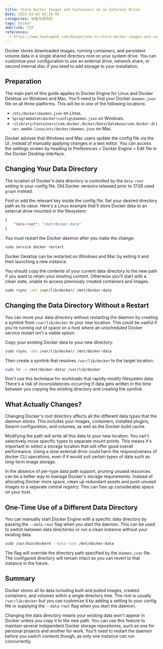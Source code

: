 ```yaml
---
title: Store Docker Images and Containers on an External Drive
date: 2023-03-03 03:26:03
categories: 容器与虚拟机
tags: Docker
abbrlink: 119
references:
  - https://www.howtogeek.com/devops/how-to-store-docker-images-and-containers-on-an-external-drive/
---
```

Docker stores downloaded images, running containers, and persistent volume data in a single shared directory root on your system drive. You can customize your configuration to use an external drive, network share, or second internal disc if you need to add storage to your installation.

## Preparation

The main part of this guide applies to Docker Engine for Linux and Docker Desktop on Windows and Mac. You'll need to find your Docker `daemon.json` file on all three platforms. This will be in one of the following locations:

- `/etc/docker/daemon.json` on Linux.
- `%programdata%\docker\config\daemon.json` on Windows.
- `~/Library/Containers/com.docker.docker/Data/database/com.docker.driver.amd64-linux/etc/docker/daemon.json` on Mac.

Docker advises that Windows and Mac users update the config file via the UI, instead of manually applying changes in a text editor. You can access the settings screen by heading to Preferences > Docker Engine > Edit file in the Docker Desktop interface.

<!-- more -->

## Changing Your Data Directory

The location of Docker's data directory is controlled by the `data-root` setting in your config file. Old Docker versions released prior to 17.06 used `graph` instead.

Find or add the relevant key inside the config file. Set your desired directory path as its value. Here's a Linux example that'll store Docker data to an external drive mounted in the filesystem:

```json
{
    "data-root": "/mnt/docker-data"
}
```

You must restart the Docker daemon after you make the change:

```sh
sudo service docker restart
```

Docker Desktop can be restarted on Windows and Mac by exiting it and then launching a new instance.

You should copy the contents of your current data directory to the new path if you want to retain your existing content. Otherwise you'll start with a clean slate, unable to access previously created containers and images.

```sh
sudo rsync -aSv /var/lib/docker/ /mnt/docker-data
```

## Changing the Data Directory Without a Restart

You can move your data directory without restarting the daemon by creating a symlink from `/var/lib/docker` to your new location. This could be useful if you're running out of space on a host where an unscheduled Docker service restart isn't a viable option.

Copy your existing Docker data to your new directory:

```sh
sudo rsync -aSv /var/lib/docker/ /mnt/docker-data
```

Then create a symlink that resolves `/var/lib/docker` to the target location:

```sh
sudo ln -s /mnt/docker-data/ /var/lib/docker
```

Don't use this technique for workloads that rapidly modify filesystem data. There's a risk of inconsistencies occurring if data gets written in the time between you copying the existing directory and creating the symlink.

## What Actually Changes?

Changing Docker's root directory affects all the different data types that the daemon stores. This includes your images, containers, installed plugins, Swarm configuration, and volumes, as well as the Docker build cache.

Modifying the path will write all this data to your new location. You can't selectively move specific types to separate mount points. This means it's important to select a storage location that will offer good overall performance. Using a slow external drive could harm the responsiveness of docker CLI operations, even if it would suit certain types of data such as long-term image storage.

In the absence of per-type data path support, pruning unused resources can be a better way to manage Docker's storage requirements. Instead of allocating Docker more space, clean up redundant assets and push unused images to a separate central registry. This can free up considerable space on your host.

## One-Time Use of a Different Data Directory

You can manually start Docker Engine with a specific data directory by passing the `--data-root` flag when you start the daemon. This can be used to switch between data directories or run a clean instance without your existing data.

```sh
sudo /usr/bin/dockerd --data-root /mnt/docker-data
```

The flag will override the directory path specified by the `daemon.json` file. The configured directory will remain intact so you can revert to that instance in the future.

## Summary

Docker stores all its data including built and pulled images, created containers, and volumes within a single directory tree. The root is usually `/var/lib/docker` but you can customize it by adding a setting to your config file or supplying the `--data-root` flag when you start the daemon.

Changing the data directory means your existing data won't appear in Docker unless you copy it to the new path. You can use this feature to maintain several independent Docker storage repositories, such as one for personal projects and another for work. You'll need to restart the daemon before you switch contexts though, as only one instance can run concurrently.
